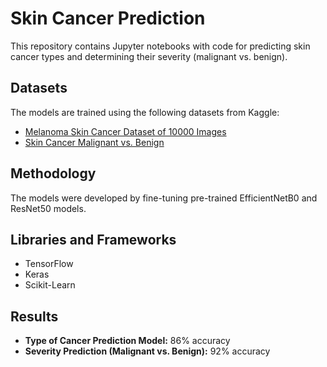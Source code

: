 # Skin Cancer Prediction

This repository contains Jupyter notebooks with code for predicting skin cancer types and determining their severity (malignant vs. benign).

## Datasets

The models are trained using the following datasets from Kaggle:

- [Melanoma Skin Cancer Dataset of 10000 Images](https://www.kaggle.com/datasets/hasnainjaved/melanoma-skin-cancer-dataset-of-10000-images)
- [Skin Cancer Malignant vs. Benign](https://www.kaggle.com/datasets/fanconic/skin-cancer-malignant-vs-benign)

## Methodology

The models were developed by fine-tuning pre-trained EfficientNetB0 and ResNet50 models.

## Libraries and Frameworks

- TensorFlow
- Keras
- Scikit-Learn

## Results

- **Type of Cancer Prediction Model:** 86% accuracy
- **Severity Prediction (Malignant vs. Benign):** 92% accuracy

